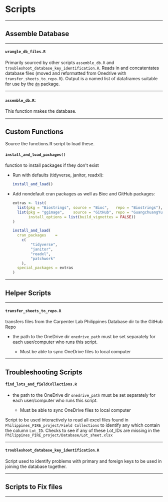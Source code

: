 # Scripts

---

## Assemble Database


---

#### `wrangle_db_files.R`

Primarily sourced by other scripts `assemble_db.R` and `troubleshoot_database_key_identification.R`. Reads in and concatentates database files (moved and reformatted from Onedrive with `transfer_sheets_to_repo.R`). Output is a named list of dataframes suitable for use by the [`dm`](https://dm.cynkra.com/) package. 

---

#### `assemble_db.R`:
This function makes the database.

---

## Custom Functions
Source the functions.R script to load these.

#### `install_and_load_packages()`

function to install packages if they don't exist

* Run with defaults (tidyverse, janitor, readxl):
	```r
	install_and_load()
	```
	
* Add nondefault cran packages as well as Bioc and GitHub packages:

	```R
	extras <- list(
	  list(pkg = "Biostrings", source = "Bioc",   repo = "Biostrings"),
	  list(pkg = "ggimage",    source = "GitHub", repo = "GuangchuangYu/ggimage",
		   install_options = list(build_vignettes = FALSE))
	)

	install_and_load(
	  cran_packages    = 
		c(
			"tidyverse", 
			"janitor", 
			"readxl", 
			"patchwork"
		),
	  special_packages = extras
	)

	```

---

## Helper Scripts

---

#### `transfer_sheets_to_repo.R`

transfers files from the Carpenter Lab Philippines Database dir to the GitHub Repo

* the path to the OneDrive dir `onedrive_path` must be set separately for each user/computer who runs this script.

	* Must be able to sync OneDrive files to local computer
	
---

## Troubleshooting Scripts

#### `find_lots_and_fieldCollections.R`
* the path to the OneDrive dir `onedrive_path` must be set separately for each user/computer who runs this script.

	* Must be able to sync OneDrive files to local computer

Script to be used interactively to read all excel files found in `Philippines_PIRE_project/Field Collections` to identify any which contain the column `Lot_ID`. Checks to see if any of these Lot_IDs are missing in the `Philippines_PIRE_project/Database/Lot_sheet.xlsx`

---

#### `troubleshoot_database_key_identification.R`

Script used to identify problems with primary and foreign keys to be used in joining the database together.

---

## Scripts to Fix files

---


